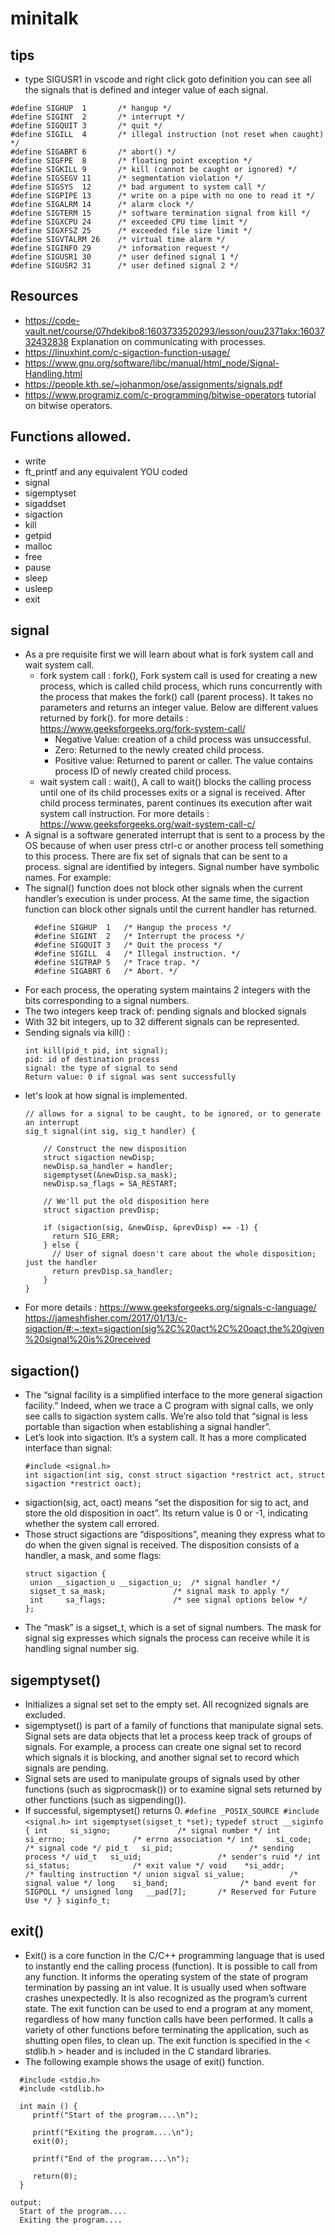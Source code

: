# minitalk
## tips
  - type SIGUSR1 in vscode and right click goto definition you can see all the signals that is defined and integer value of each signal.
```
#define SIGHUP  1       /* hangup */
#define SIGINT  2       /* interrupt */
#define SIGQUIT 3       /* quit */
#define SIGILL  4       /* illegal instruction (not reset when caught) */
#define SIGABRT 6       /* abort() */
#define SIGFPE  8       /* floating point exception */
#define SIGKILL 9       /* kill (cannot be caught or ignored) */
#define SIGSEGV 11      /* segmentation violation */
#define SIGSYS  12      /* bad argument to system call */
#define SIGPIPE 13      /* write on a pipe with no one to read it */
#define SIGALRM 14      /* alarm clock */
#define SIGTERM 15      /* software termination signal from kill */
#define SIGXCPU 24      /* exceeded CPU time limit */
#define SIGXFSZ 25      /* exceeded file size limit */
#define SIGVTALRM 26    /* virtual time alarm */
#define SIGINFO 29      /* information request */
#define SIGUSR1 30      /* user defined signal 1 */
#define SIGUSR2 31      /* user defined signal 2 */
```
## Resources
  - https://code-vault.net/course/07hdekibo8:1603733520293/lesson/ouu2371akx:1603732432838 Explanation on communicating with processes.
  - https://linuxhint.com/c-sigaction-function-usage/ 
  - https://www.gnu.org/software/libc/manual/html_node/Signal-Handling.html
  - https://people.kth.se/~johanmon/ose/assignments/signals.pdf
  - https://www.programiz.com/c-programming/bitwise-operators tutorial on bitwise operators.

## Functions allowed.
  - write
  - ft_printf and any equivalent YOU coded
  - signal
  - sigemptyset
  - sigaddset
  - sigaction
  - kill
  - getpid
  - malloc
  - free
  - pause
  - sleep
  - usleep
  - exit

## signal
  - As a pre requisite first we will learn about what is fork system call and wait system call.
    - fork system call : fork(),  Fork system call is used for creating a new process, which is called child process, which runs concurrently with the process that makes the fork() call (parent process). It takes no parameters and returns an integer value. Below are different values returned by fork(). for more details : https://www.geeksforgeeks.org/fork-system-call/
      - Negative Value: creation of a child process was unsuccessful.
      - Zero: Returned to the newly created child process.
      - Positive value: Returned to parent or caller. The value contains process ID of newly created child process.
    - wait system call : wait(), A call to wait() blocks the calling process until one of its child processes exits or a signal is received. After child process terminates, parent continues its execution after wait system call instruction. For more details : https://www.geeksforgeeks.org/wait-system-call-c/
 - A signal is a software generated interrupt that is sent to a process by the OS because of when user press ctrl-c or another process tell something to this process. There are fix set of signals that can be sent to a process. signal are identified by integers. Signal number have symbolic names. For example: 
 - The signal() function does not block other signals when the current handler’s execution is under process. At the same time, the sigaction function can block other signals until the current handler has returned.
	```
	  #define SIGHUP  1   /* Hangup the process */ 
	  #define SIGINT  2   /* Interrupt the process */ 
	  #define SIGQUIT 3   /* Quit the process */ 
	  #define SIGILL  4   /* Illegal instruction. */ 
	  #define SIGTRAP 5   /* Trace trap. */ 
	  #define SIGABRT 6   /* Abort. */
	```
  - For each process, the operating system maintains 2 integers with the bits corresponding to a signal numbers.
  - The two integers keep track of: pending signals and blocked signals 
  - With 32 bit integers, up to 32 different signals can be represented.
  - Sending signals via kill() : 
	```
	int kill(pid_t pid, int signal);
	pid: id of destination process
	signal: the type of signal to send
	Return value: 0 if signal was sent successfully
	```
  - let's look at how signal is implemented.
	```
	// allows for a signal to be caught, to be ignored, or to generate an interrupt
	sig_t signal(int sig, sig_t handler) {

	    // Construct the new disposition
	    struct sigaction newDisp;
	    newDisp.sa_handler = handler;
	    sigemptyset(&newDisp.sa_mask);
	    newDisp.sa_flags = SA_RESTART;

	    // We'll put the old disposition here
	    struct sigaction prevDisp;

	    if (sigaction(sig, &newDisp, &prevDisp) == -1) {
	      return SIG_ERR;
	    } else {
	      // User of signal doesn't care about the whole disposition; just the handler
	      return prevDisp.sa_handler;
	    }
	}
	```
  - For more details : https://www.geeksforgeeks.org/signals-c-language/    https://jameshfisher.com/2017/01/13/c-sigaction/#:~:text=sigaction(sig%2C%20act%2C%20oact,the%20given%20signal%20is%20received

## sigaction()
  - The “signal facility is a simplified interface to the more general sigaction facility.” Indeed, when we trace a C program with signal calls, we only see calls to sigaction system calls. We’re also told that “signal is less portable than sigaction when establishing a signal handler”.
  - Let’s look into sigaction. It’s a system call. It has a more complicated interface than signal:
	```
	#include <signal.h>
	int sigaction(int sig, const struct sigaction *restrict act, struct sigaction *restrict oact);
	```
  - sigaction(sig, act, oact) means “set the disposition for sig to act, and store the old disposition in oact”. Its return value is 0 or -1, indicating whether the system call errored.
  - Those struct sigactions are “dispositions”, meaning they express what to do when the given signal is received. The disposition consists of a handler, a mask, and some flags:
	```
	struct sigaction {
	 union __sigaction_u __sigaction_u;  /* signal handler */
	 sigset_t sa_mask;               /* signal mask to apply */
	 int     sa_flags;               /* see signal options below */
	};
	```
- The “mask” is a sigset_t, which is a set of signal numbers. The mask for signal sig expresses which signals the process can receive while it is handling signal number sig.
## sigemptyset()
  - Initializes a signal set set to the empty set. All recognized signals are excluded. 
  - sigemptyset() is part of a family of functions that manipulate signal sets. Signal sets are data objects that let a process keep track of groups of signals. For example, a process can create one signal set to record which signals it is blocking, and another signal set to record which signals are pending. 
  - Signal sets are used to manipulate groups of signals used by other functions (such as sigprocmask()) or to examine signal sets returned by other functions (such as sigpending()).
  - If successful, sigemptyset() returns 0.
		```
		#define _POSIX_SOURCE
		#include <signal.h>
		int sigemptyset(sigset_t *set);
		```
		```
		typedef struct __siginfo {
			int     si_signo;               /* signal number */
			int     si_errno;               /* errno association */
			int     si_code;                /* signal code */
			pid_t   si_pid;                 /* sending process */
			uid_t   si_uid;                 /* sender's ruid */
			int     si_status;              /* exit value */
			void    *si_addr;               /* faulting instruction */
			union sigval si_value;          /* signal value */
			long    si_band;                /* band event for SIGPOLL */
			unsigned long   __pad[7];       /* Reserved for Future Use */
		} siginfo_t;
		```
## exit()
  - Exit() is a core function in the C/C++ programming language that is used to instantly end the calling process (function). It is possible to call from any function. It informs the operating system of the state of program termination by passing an int value. It is usually used when software crashes unexpectedly. It is also recognized as the program’s current state. The exit function can be used to end a program at any moment, regardless of how many function calls have been performed. It calls a variety of other functions before terminating the application, such as shutting open files, to clean up. The exit function is specified in the < stdlib.h > header and is included in the C standard libraries.
  - The following example shows the usage of exit() function.
  ```
  	#include <stdio.h>
	#include <stdlib.h>

	int main () {
	   printf("Start of the program....\n");

	   printf("Exiting the program....\n");
	   exit(0);

	   printf("End of the program....\n");

	   return(0);
	}
  ```
  ```
  output:
  	Start of the program....
	Exiting the program....
  ```


